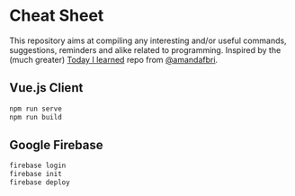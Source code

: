 # Cheat Sheet
This repository aims at compiling any interesting and/or useful commands, suggestions, reminders and alike related to programming.
Inspired by the (much greater) [Today I learned](https://github.com/amandafbri/today-i-learned) repo from [@amandafbri](https://github.com/amandafbri).

## Vue.js Client
```bash
npm run serve
npm run build
```

## Google Firebase
```bash
firebase login
firebase init
firebase deploy
```